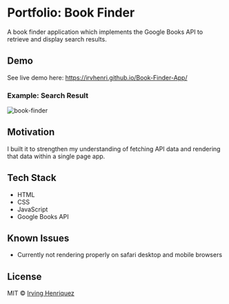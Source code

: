 # Portfolio: Book Finder 

A book finder application which implements the Google Books API to retrieve and display search results.

## Demo
See live demo here:
https://irvhenri.github.io/Book-Finder-App/
### Example: Search Result
![book-finder](https://user-images.githubusercontent.com/69181038/104399202-2c90d080-551e-11eb-82bc-2d9906b7450c.PNG)


## Motivation

I built it to strengthen my understanding of fetching API data and rendering that data within a single page app.

## Tech Stack
- HTML
- CSS
- JavaScript
- Google Books API

## Known Issues
- Currently not rendering properly on safari desktop and mobile browsers


## License
MIT © [Irving Henriquez](https://github.com/IrvHenri)
